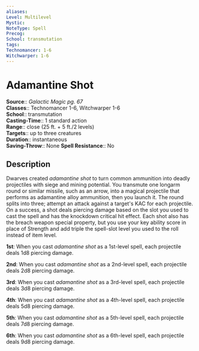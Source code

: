 ```yaml
---
aliases: 
Level: Multilevel
Mystic: 
NoteType: Spell
Precog: 
School: transmutation 
tags: 
Technomancer: 1-6
Witchwarper: 1-6
---
```


# Adamantine Shot

**Source**:: _Galactic Magic pg. 67_  
**Classes**:: Technomancer 1-6, Witchwarper 1-6  
**School**:: transmutation  
**Casting-Time**:: 1 standard action  
**Range**:: close (25 ft. + 5 ft./2 levels)  
**Targets**:: up to three creatures  
**Duration**:: instantaneous  
**Saving-Throw**:: None
**Spell Resistance**:: No

## Description

Dwarves created _adamantine shot_ to turn common ammunition into deadly projectiles with siege and mining potential. You transmute one longarm round or similar missile, such as an arrow, into a magical projectile that performs as adamantine alloy ammunition, then you launch it. The round splits into three; attempt an attack against a target's KAC for each projectile. On a success, a shot deals piercing damage based on the slot you used to cast the spell and has the knockdown critical hit effect. Each shot also has the breach weapon special property, but you use your key ability score in place of Strength and add triple the spell-slot level you used to the roll instead of item level.

**1st**: When you cast _adamantine shot_ as a 1st-level spell, each projectile deals 1d8 piercing damage.

**2nd**: When you cast _adamantine shot_ as a 2nd-level spell, each projectile deals 2d8 piercing damage.

**3rd**: When you cast _adamantine shot_ as a 3rd-level spell, each projectile deals 3d8 piercing damage.

**4th**: When you cast _adamantine shot_ as a 4th-level spell, each projectile deals 5d8 piercing damage.

**5th**: When you cast _adamantine shot_ as a 5th-level spell, each projectile deals 7d8 piercing damage.

**6th**: When you cast _adamantine shot_ as a 6th-level spell, each projectile deals 9d8 piercing damage.
